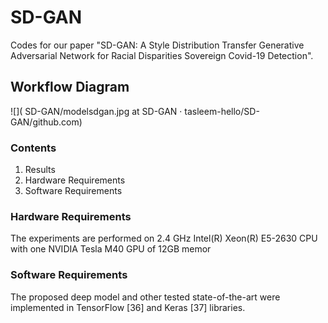 # SD-GAN
Codes for our paper "SD-GAN: A Style Distribution Transfer Generative Adversarial Network for Racial Disparities Sovereign Covid-19 Detection". 
## Workflow Diagram
![]( SD-GAN/modelsdgan.jpg at SD-GAN · tasleem-hello/SD-GAN/github.com)
### Contents
1. Results
2. Hardware Requirements
3. Software Requirements
### Hardware Requirements
The experiments are performed on 2.4 GHz Intel(R) Xeon(R) E5-2630 CPU with one NVIDIA Tesla M40 GPU of 12GB memor
### Software Requirements
The proposed deep model and other tested state-of-the-art were implemented in TensorFlow [36] and Keras [37] libraries.
